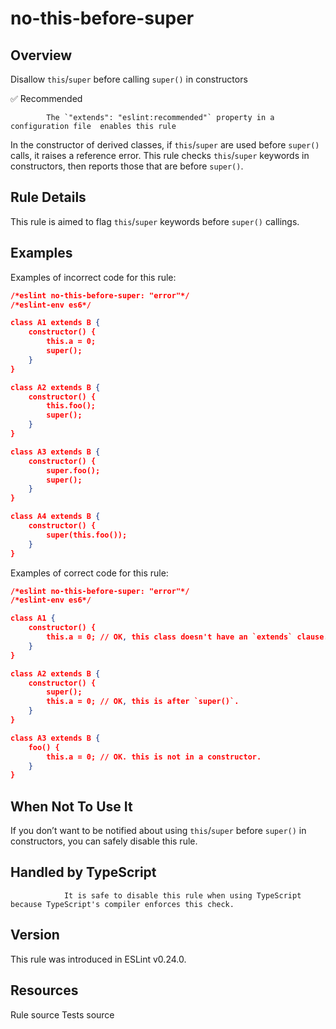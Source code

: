 
# no-this-before-super
## Overview
Disallow `this`/`super` before calling `super()` in constructors


✅ Recommended

            The `"extends": "eslint:recommended"` property in a configuration file  enables this rule
        


In the constructor of derived classes, if `this`/`super` are used before `super()` calls, it raises a reference error.
This rule checks `this`/`super` keywords in constructors, then reports those that are before `super()`.
## Rule Details
This rule is aimed to flag `this`/`super` keywords before `super()` callings.
## Examples
Examples of incorrect code for this rule:


```json
/*eslint no-this-before-super: "error"*/
/*eslint-env es6*/

class A1 extends B {
    constructor() {
        this.a = 0;
        super();
    }
}

class A2 extends B {
    constructor() {
        this.foo();
        super();
    }
}

class A3 extends B {
    constructor() {
        super.foo();
        super();
    }
}

class A4 extends B {
    constructor() {
        super(this.foo());
    }
}
```
Examples of correct code for this rule:


```json
/*eslint no-this-before-super: "error"*/
/*eslint-env es6*/

class A1 {
    constructor() {
        this.a = 0; // OK, this class doesn't have an `extends` clause.
    }
}

class A2 extends B {
    constructor() {
        super();
        this.a = 0; // OK, this is after `super()`.
    }
}

class A3 extends B {
    foo() {
        this.a = 0; // OK. this is not in a constructor.
    }
}
```
## When Not To Use It
If you don’t want to be notified about using `this`/`super` before `super()` in constructors, you can safely disable this rule.
## Handled by TypeScript

                It is safe to disable this rule when using TypeScript because TypeScript's compiler enforces this check.
            
## Version
This rule was introduced in ESLint v0.24.0.
## Resources

Rule source 
Tests source 

